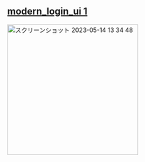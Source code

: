 ## [modern_login_ui 1](https://www.youtube.com/watch?v=Dh-cTQJgM-Q&t=9s)

<img width="300" alt="スクリーンショット 2023-05-14 13 34 48" src="https://github.com/YamamotoDesu/modern_login_ui/assets/47273077/4f9a10c5-1c71-4538-9474-e06ff92d3985">

